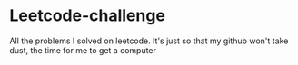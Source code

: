 # Leetcode-challenge
All the problems I solved on leetcode. It's just so that my github won't take dust, the time for me to get a computer 
